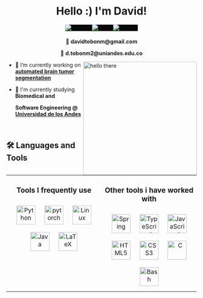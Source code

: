 <h1 align="center">Hello :) I'm David!</h1>

<div align="center">
<a href="https://linkedin.com/in/davidtobonmolina" target="_blank" style="text-decoration: none; background-color: black;">
<img src=https://img.shields.io/badge/linkedin-%230077B5.svg?style=for-the-badge&logo=linkedin&logoColor=white alt=linkedin style="margin-bottom: 5px;" />
</a>
<a href="mailto:davidtobonm@gmail.com" target="_blank" style="text-decoration: none; background-color: black;">
<img src=https://img.shields.io/badge/Gmail-D14836?style=for-the-badge&logo=gmail&logoColor=white alt=gmail style="margin-bottom: 5px;">
</a>
<a href="mailto:d.tobonm2@uniandes.edu.co" target="_blank" style="text-decoration: none;">
<img src=https://img.shields.io/badge/Microsoft_Outlook-0078D4?style=for-the-badge&logo=microsoft-outlook&logoColor=white alt=outlook style="margin-bottom: 5px; background-color: black;">
</a>
<p>📧 <b>davidtobonm@gmail.com</b></p>
<p>📧 <b>d.tobonm2@uniandes.edu.co</b> </p>
<!-- <a href="https://www.kaggle.com/davidtobonm " target="_blank">
<img src=https://img.shields.io/badge/kaggle-%2344BAE8.svg?&style=for-the-badge&logo=kaggle&logoColor=white alt=kaggle style="margin-bottom: 5px;" />
</a>  -->
</div>  

<img src="https://media3.giphy.com/media/v1.Y2lkPTc5MGI3NjExMXBwbmpnbXdwYjF3MDJtM3FjZGw4OGRtaDU5ZGk0djR5dm16a3h5bCZlcD12MV9pbnRlcm5hbF9naWZfYnlfaWQmY3Q9Zw/Nx0rz3jtxtEre/giphy.webp" alt="hello there" align="right" height="" width="300" />  

<div align="left">
<!-- <img src="https://rishavanand.github.io/static/images/greetings.gif" align="center" style="width: 100%" /> -->

- 🔭 I’m currently working on **[automated brain tumor segmentation](https://github.com/sergiocanar/SegFormer3D_baseline)**
- 🌱 I'm currently studying **Biomedical and**

    **Software Engineering @ [Universidad de los Andes](https://www.uniandes.edu.co/)**
</div>

<br/> 

## 🛠️ Languages and Tools 

<div align="center">
<table><tr><td valign="top" width="50%">

<div align="center">  
<h3> Tools I frequently use </h3>
<a href="https://www.python.org/" target="_blank"><img style="margin: 10px" src="https://cdn.jsdelivr.net/gh/devicons/devicon/icons/python/python-original.svg" alt="Python" height="50" /></a>  
<a href="https://pytorch.org/" target="_blank"><img style="margin: 10px" src="https://profilinator.rishav.dev/skills-assets/pytorch-icon.svg" alt="pytorch" height="50" /></a>  
<a href="https://www.linux.org/" target="_blank"><img style="margin: 10px" src="https://profilinator.rishav.dev/skills-assets/linux-original.svg" alt="Linux" height="50" /></a>  
<a href="https://www.java.com/" target="_blank"><img style="margin: 10px" src="https://profilinator.rishav.dev/skills-assets/java-original-wordmark.svg" alt="Java" height="50" /></a>  
<a href="https://www.latex-project.org/" target="_blank"><img style="margin: 10px" src="https://profilinator.rishav.dev/skills-assets/latex.png" alt="LaTeX" height="50" /></a>  
</div>

</td><td valign="top" width="50%">

<div align="center">  
<h3> Other tools i have worked with </h3>
<a href="https://docs.spring.io/spring-framework/docs/3.0.x/reference/expressions.html#:~:text=The%20Spring%20Expression%20Language%20(SpEL,and%20basic%20string%20templating%20functionality." target="_blank"><img style="margin: 10px" src="https://profilinator.rishav.dev/skills-assets/springio-icon.svg" alt="Spring" height="50" /></a>  
<a href="https://www.typescriptlang.org/" target="_blank"><img style="margin: 10px" src="https://profilinator.rishav.dev/skills-assets/typescript-original.svg" alt="TypeScript" height="50" /></a>  
<a href="https://www.javascript.com/" target="_blank"><img style="margin: 10px" src="https://profilinator.rishav.dev/skills-assets/javascript-original.svg" alt="JavaScript" height="50" /></a>  
<a href="https://en.wikipedia.org/wiki/HTML5" target="_blank"><img style="margin: 10px" src="https://cdn.jsdelivr.net/gh/devicons/devicon/icons/html5/html5-original.svg" alt="HTML5" height="50" /></a>  
<a href="https://www.w3schools.com/css/" target="_blank"><img style="margin: 10px" src="https://cdn.jsdelivr.net/gh/devicons/devicon/icons/css3/css3-original.svg" alt="CSS3" height="50" /></a>  
<a href="https://www.cprogramming.com/" target="_blank"><img style="margin: 10px" src="https://profilinator.rishav.dev/skills-assets/c-original.svg" alt="C" height="50" /></a>  
<a href="https://www.gnu.org/software/bash/" target="_blank"><img style="margin: 10px" src="https://cdn.simpleicons.org/gnubash/4EAA25" alt="Bash" height="50" /></a>  
</div>

</td></tr></table>  
</div>


<br/>  

<!-- <div align="center">
<img src="https://komarev.com/ghpvc/?username=DavidTobonIBIO&&style=flat-square" align="center" />
</div>   -->

<br />